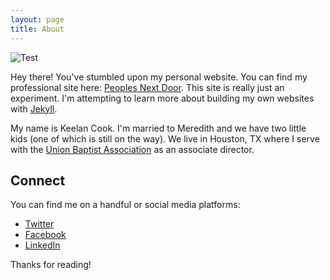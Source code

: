```yaml
---
layout: page
title: About
---
```


![Test](https://imgur.com/5fkSqIP) 

Hey there! You've stumbled upon my personal website. You can find my professional site here: [Peoples Next Door](https://keelancook.com). This site is really just an experiment. I'm attempting to learn more about building my own websites with [Jekyll](https://jekyllrb.com). 

My name is Keelan Cook. I'm married to Meredith and we have two little kids (one of which is still on the way). We live in Houston, TX where I serve with the [Union Baptist Association](https://ubahouston.org) as an associate director.

## Connect
You can find me on a handful or social media platforms:
* [Twitter](https://twitter.com/keelancook)
* [Facebook](https://facebook.com/keelancook)
* [LinkedIn](https://linkedin.com/in/keelancook)


Thanks for reading!
<!--stackedit_data:
eyJoaXN0b3J5IjpbLTMwOTg1Mjg1NCwtMTY5MTg3NjM2MV19
-->
